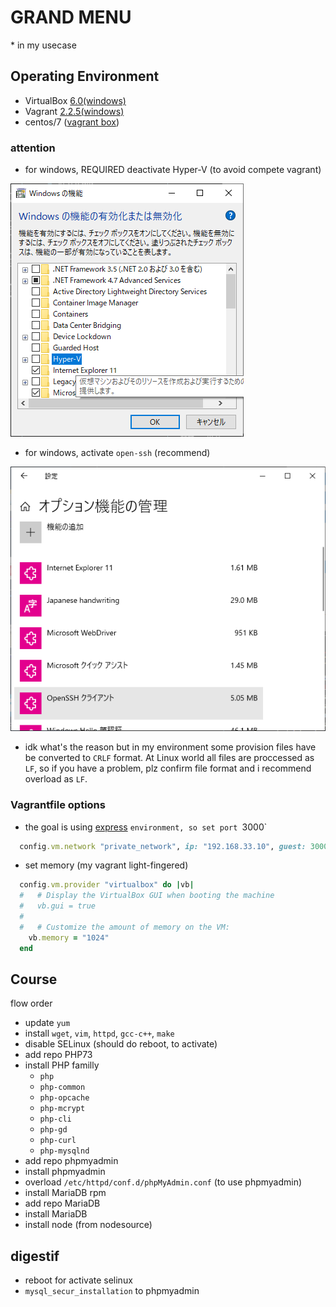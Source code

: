 # GRAND MENU
\* in my usecase
## Operating Environment
- VirtualBox [6.0(windows)](https://download.virtualbox.org/virtualbox/6.0.10/VirtualBox-6.0.10-132072-Win.exe)
- Vagrant [2.2.5(windows)](https://releases.hashicorp.com/vagrant/2.2.5/)
- centos/7 ([vagrant box](https://app.vagrantup.com/centos/boxes/7))

### attention
- for windows, REQUIRED deactivate Hyper-V (to avoid compete vagrant)

![](media/killhyper-v.PNG)

- for windows, activate `open-ssh` (recommend)

![](media/openssh.PNG)

- idk what's the reason but in my environment some provision files have be converted to `CRLF` format. At Linux world all files are proccessed as `LF`, so if you have a problem, plz confirm file format and i recommend overload as `LF`.

### Vagrantfile options
- the goal is using [express](https://expressjs.com/) `environment, so set port `3000`
```ruby
  config.vm.network "private_network", ip: "192.168.33.10", guest: 3000, host: 3000
```
- set memory (my vagrant light-fingered)
```ruby
  config.vm.provider "virtualbox" do |vb|
  #   # Display the VirtualBox GUI when booting the machine
  #   vb.gui = true
  #
  #   # Customize the amount of memory on the VM:
    vb.memory = "1024"
  end
```

## Course
flow order
- update `yum`
- install `wget`, `vim`, `httpd`, `gcc-c++`, `make`
- disable SELinux (should do reboot, to activate)
- add repo PHP73
- install PHP familly
  - `php`
  - `php-common`
  - `php-opcache`
  - `php-mcrypt`
  - `php-cli`
  - `php-gd`
  - `php-curl`
  - `php-mysqlnd`
- add repo phpmyadmin
- install phpmyadmin
- overload `/etc/httpd/conf.d/phpMyAdmin.conf` (to use phpmyadmin)
- install MariaDB rpm
- add repo MariaDB
- install MariaDB
- install node (from nodesource)

## digestif
- reboot for activate selinux
- `mysql_secur_installation` to phpmyadmin